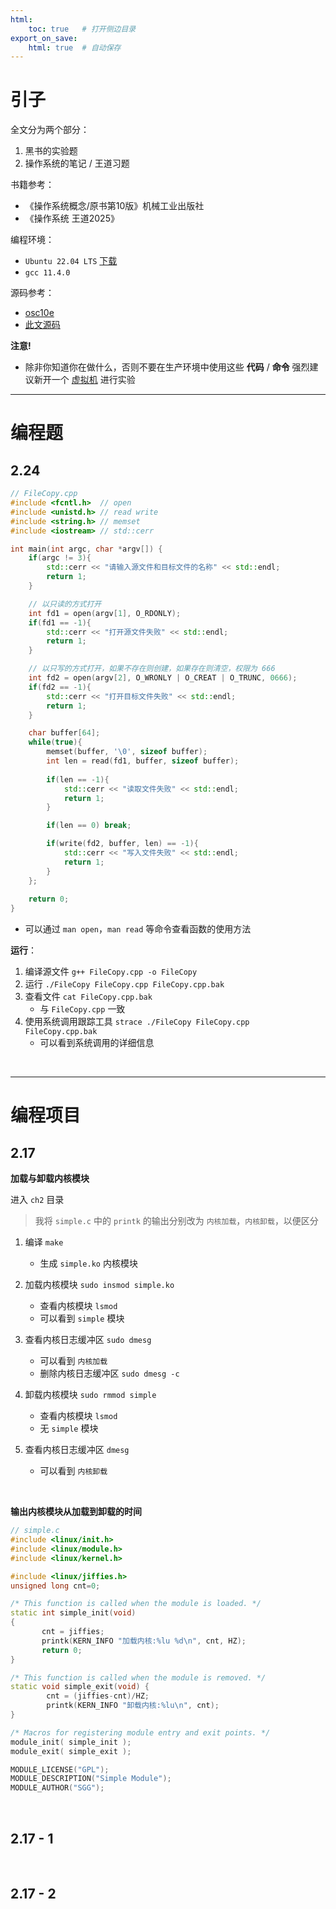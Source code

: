 ```yaml
---
html:
    toc: true   # 打开侧边目录
export_on_save:
    html: true  # 自动保存
---
```


# 引子

全文分为两个部分：

1. 黑书的实验题
2. 操作系统的笔记 / 王道习题

书籍参考：

* 《操作系统概念/原书第10版》机械工业出版社
* 《操作系统 王道2025》

编程环境：

* `Ubuntu 22.04 LTS` [下载](https://ubuntu.com/download/desktop)
* `gcc 11.4.0`

源码参考：

* [osc10e](https://github.com/greggagne/osc10e)
* [此文源码]()

**注意!**

* 除非你知道你在做什么，否则不要在生产环境中使用这些 **代码** / **命令**
    强烈建议新开一个 [虚拟机](https://www.vmware.com/products/workstation-pro/workstation-pro-evaluation.html) 进行实验


---

# 编程题

## 2.24

```cpp
// FileCopy.cpp
#include <fcntl.h>  // open
#include <unistd.h> // read write
#include <string.h> // memset
#include <iostream> // std::cerr

int main(int argc, char *argv[]) {
    if(argc != 3){
        std::cerr << "请输入源文件和目标文件的名称" << std::endl;
        return 1;
    }

    // 以只读的方式打开
    int fd1 = open(argv[1], O_RDONLY);
    if(fd1 == -1){
        std::cerr << "打开源文件失败" << std::endl;
        return 1;
    }

    // 以只写的方式打开，如果不存在则创建，如果存在则清空，权限为 666
    int fd2 = open(argv[2], O_WRONLY | O_CREAT | O_TRUNC, 0666);
    if(fd2 == -1){
        std::cerr << "打开目标文件失败" << std::endl;
        return 1;
    }

    char buffer[64];
    while(true){
        memset(buffer, '\0', sizeof buffer);
        int len = read(fd1, buffer, sizeof buffer);
        
        if(len == -1){
            std::cerr << "读取文件失败" << std::endl;
            return 1;
        }

        if(len == 0) break;

        if(write(fd2, buffer, len) == -1){
            std::cerr << "写入文件失败" << std::endl;
            return 1;
        }
    };
    
    return 0;
}
```

* 可以通过 `man open`，`man read` 等命令查看函数的使用方法

**运行**：

1. 编译源文件 `g++ FileCopy.cpp -o FileCopy`
2. 运行 `./FileCopy FileCopy.cpp FileCopy.cpp.bak`
3. 查看文件 `cat FileCopy.cpp.bak`
    * 与 `FileCopy.cpp` 一致
4. 使用系统调用跟踪工具 `strace ./FileCopy FileCopy.cpp FileCopy.cpp.bak`
    * 可以看到系统调用的详细信息

<br>

---

# 编程项目

## 2.17

**加载与卸载内核模块**

进入 `ch2` 目录

> 我将 `simple.c` 中的 `printk` 的输出分别改为 `内核加载`，`内核卸载`，以便区分

1. 编译 `make`
    * 生成 `simple.ko` 内核模块

2. 加载内核模块 `sudo insmod simple.ko`
    * 查看内核模块 `lsmod`
    * 可以看到 `simple` 模块

3. 查看内核日志缓冲区 `sudo dmesg`
    * 可以看到 `内核加载`
    * 删除内核日志缓冲区 `sudo dmesg -c`

4. 卸载内核模块 `sudo rmmod simple`
    * 查看内核模块 `lsmod`
    * 无 `simple` 模块

5. 查看内核日志缓冲区 `dmesg`
    * 可以看到 `内核卸载`

<br>

**输出内核模块从加载到卸载的时间**

```cpp
// simple.c
#include <linux/init.h>
#include <linux/module.h>
#include <linux/kernel.h>

#include <linux/jiffies.h>
unsigned long cnt=0;

/* This function is called when the module is loaded. */
static int simple_init(void)
{
       cnt = jiffies;
       printk(KERN_INFO "加载内核:%lu %d\n", cnt, HZ);
       return 0;
}

/* This function is called when the module is removed. */
static void simple_exit(void) {
        cnt = (jiffies-cnt)/HZ;
        printk(KERN_INFO "卸载内核:%lu\n", cnt);
}

/* Macros for registering module entry and exit points. */
module_init( simple_init );
module_exit( simple_exit );

MODULE_LICENSE("GPL");
MODULE_DESCRIPTION("Simple Module");
MODULE_AUTHOR("SGG");
```

<br>

## 2.17 - 1




<br>

## 2.17 - 2